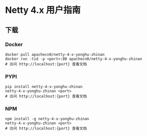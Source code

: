 # Netty 4.x 用户指南

## 下载

### Docker

```
docker pull apachecn0/netty-4-x-yonghu-zhinan
docker run -tid -p <port>:80 apachecn0/netty-4-x-yonghu-zhinan
# 访问 http://localhost:{port} 查看文档
```

### PYPI

```
pip install netty-4-x-yonghu-zhinan
netty-4-x-yonghu-zhinan <port>
# 访问 http://localhost:{port} 查看文档
```

### NPM

```
npm install -g netty-4-x-yonghu-zhinan
netty-4-x-yonghu-zhinan <port>
# 访问 http://localhost:{port} 查看文档
```